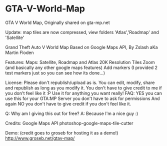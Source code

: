 # GTA-V-World-Map
GTA V World Map, Originally shared on gta-mp.net

Update: map tiles are now compressed, view folders 'Atlas','Roadmap' and 'Satellite'

Grand Theft Auto V World Map
Based on Google Maps API, By Zslash aKa Martin Floden

Features:
Maps: Satellite, Roadmap and Atlas
20K Resolution Tiles
Zoom (and basically any other google maps features)
Add markers (I provided 2 test markers just so you can see how its done...)
 
License:
Please don't republish/upload as is.
You can edit, modify, share and republish as long as you modify it.
You don't have to give credit to me if you don't feel like it :P
Use it for anything you want really!
FAQ:
YES you can use this for your GTA:MP Server you don't have to ask for permissions
And again NO you don't have to give credit if you don't feel like it.

Q: Why am I giving this out for free?
A: Because I'm a nice guy :)

Credits:
Google Maps API
photoshop-google-maps-tile-cutter

Demo: (credit goes to groseb for hosting it as a demo!)
http://www.groseb.net/gtav-map/
